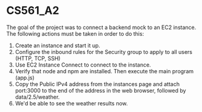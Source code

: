 # CS561_A2

The goal of the project was to connect a backend mock to an EC2 instance. The following actions must be taken in order to do this: 

1. Create an instance and start it up. 
2. Configure the inbound rules for the Security group to apply to all users (HTTP, TCP, SSH) 
3. Use EC2 Instance Connect to connect to the instance. 
4. Verify that node and npm are installed. Then execute the main program (app.js) 
5. Copy the Public IPv4 address from the instances page and attach port:3000 to the end of the address in the web browser, followed by data/2.5/weather. 
6. We'd be able to see the weather results now.
